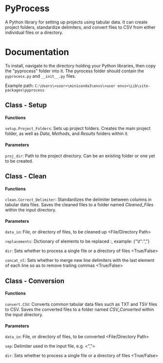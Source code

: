 # PyProcess
A Python library for setting up projects using tabular data. It can create project folders, standardize delimiters, and convert files to CSV from either individual files or a directory.

# Documentation
To install, navigate to the directory holding your Python libraries, then copy the "pyprocess" folder into it. The pyrocess folder should contain the `pyprocess.py` and `__init__.py` files.

Example path: `C:\Users\<user>\miniconda3\envs\<user envs>\Lib\site-packages\pyprocess`

## Class - Setup
#### Functions
`setup.Project_Folders`: Sets up project folders. Creates the main project folder, as well as *Data*, *Methods*, and *Results* folders within it.
#### Parameters
`proj_dir`: Path to the project directory. Can be an existing folder or one yet to be created.

## Class - Clean
#### Functions
`clean.Correct_Delimiter`: Standardizes the delimiter between columns in tabular data files. Saves the cleaned files to a folder named *Cleaned_Files* within the input directory.
#### Parameters
`data_in`: File, or directory of files, to be cleaned up <File/Directory Path>

`replacements`: Dictionary of elements to be replaced <to be replaced>:<replacment>, example: {"\t":","}
  
`dir`: Sets whether to process a single file or a directory of files <True/False>
  
`concat_nl`: Sets whether to merge new line delimiters with the last element of each line so as to remove trailing commas <True/False>

## Class - Conversion
#### Functions
`convert.CSV`: Converts common tabular data files such as TXT and TSV files to CSV. Saves the converted files to a folder named *CSV_Converted* within the input directory.
#### Parameters
`data_in`: File, or directory of files, to be converted <File/Directory Path>
  
`sep`: Delimiter used in the input file, e.g. <",">
  
`dir`: Sets whether to process a single file or a directory of files <True/False>
